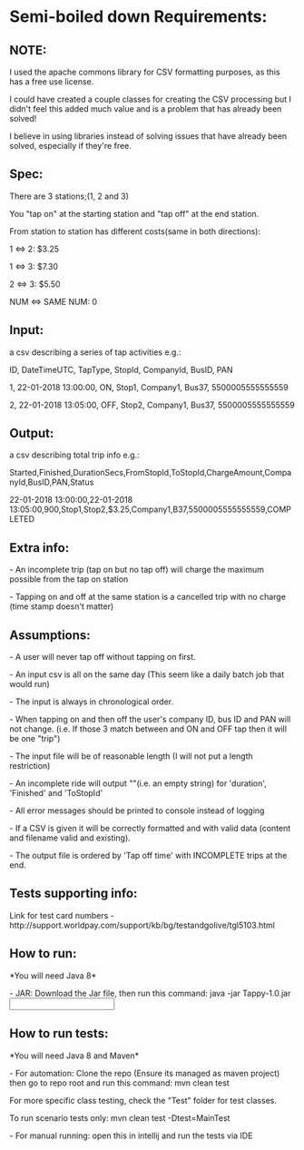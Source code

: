 <h1>Semi-boiled down Requirements:</h1>

<h2>NOTE:</h2>
<p>I used the apache commons library for CSV formatting purposes, as this has a free use license. </p>
<p>I could have created a couple classes for creating the CSV processing but I didn't feel this added much value and is a problem that has already been solved!</p>
<p>I believe in using libraries instead of solving issues that have already been solved, especially if they're free.</p>

  
<h2>Spec:</h2>
<p>There are 3 stations;(1, 2 and 3)</p>
<p>You "tap on" at the starting station and "tap off" at the end station.</p>
<p>From station to station has different costs(same in both directions):</p>
<p>1 <=> 2: $3.25</p>
<p>1 <=> 3: $7.30</p>
<p>2 <=> 3: $5.50</p>
<p>NUM <=> SAME NUM: 0</p>


<h2>Input:</h2>
<p>a csv describing a series of tap activities e.g.:
<p>ID, DateTimeUTC, TapType, StopId, CompanyId, BusID, PAN</p>
<p>1, 22-01-2018 13:00:00, ON, Stop1, Company1, Bus37, 5500005555555559</p>
<p>2, 22-01-2018 13:05:00, OFF, Stop2, Company1, Bus37, 5500005555555559</p>
  
<h2>Output:</h2>
<p>a csv describing total trip info e.g.:</p>
<p>Started,Finished,DurationSecs,FromStopId,ToStopId,ChargeAmount,CompanyId,BusID,PAN,Status</p>
<p>22-01-2018 13:00:00,22-01-2018 13:05:00,900,Stop1,Stop2,$3.25,Company1,B37,5500005555555559,COMPLETED</p>

<h2>Extra info:</h2>
<p>- An incomplete trip (tap on but no tap off) will charge the maximum possible from the tap on station</p>
<p>- Tapping on and off at the same station is a cancelled trip with no charge (time stamp doesn't matter)</p>


<h2>Assumptions:</h2>
<p>- A user will never tap off without tapping on first.</p>
<p>- An input csv is all on the same day (This seem like a daily batch job that would run)</p>
<p>- The input is always in chronological order.</p>
<p>- When tapping on and then off the user's company ID, bus ID and PAN will not change. (i.e. If those 3 match between and ON and OFF tap then it will be one "trip")</p>
<p>- The input file will be of reasonable length (I will not put a length restriction)</p>
<p>- An incomplete ride will output ""(i.e. an empty string) for 'duration', 'Finished' and 'ToStopId'</p>
<p>- All error messages should be printed to console instead of logging</p>
<p>- If a CSV is given it will be correctly formatted and with valid data (content and filename valid and existing).</p>
<p>- The output file is ordered by 'Tap off time' with INCOMPLETE trips at the end.</p>

<h2>Tests supporting info:</h2></p>
<p>Link for test card numbers - http://support.worldpay.com/support/kb/bg/testandgolive/tgl5103.html</p>

<h2>How to run:</h2>
<p>*You will need Java 8*</p>
<p>- JAR: Download the Jar file, then run this command: java -jar Tappy-1.0.jar <Input filepath></p>

<h2>How to run tests:</h2>
<p>*You will need Java 8 and Maven*</p>
<p>- For automation: Clone the repo (Ensure its managed as maven project) then go to repo root and run this command: mvn clean test</p>
<p>   For more specific class testing, check the "Test" folder for test classes.</p>
<p>   To run scenario tests only: mvn clean test -Dtest=MainTest
<p>- For manual running: open this in intellij and run the tests via IDE</p>
